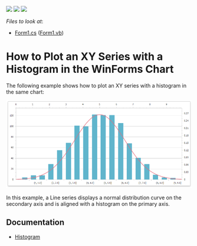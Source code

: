 <!-- default badges list -->
![](https://img.shields.io/endpoint?url=https://codecentral.devexpress.com/api/v1/VersionRange/388701560/21.1.4%2B)
[![](https://img.shields.io/badge/Open_in_DevExpress_Support_Center-FF7200?style=flat-square&logo=DevExpress&logoColor=white)](https://supportcenter.devexpress.com/ticket/details/T1016455)
[![](https://img.shields.io/badge/📖_How_to_use_DevExpress_Examples-e9f6fc?style=flat-square)](https://docs.devexpress.com/GeneralInformation/403183)
<!-- default badges end -->

<!-- default file list -->
*Files to look at*:
- [Form1.cs](./CS/Form1.cs) ([Form1.vb](./VB/Form1.vb))
<!-- default file list end -->

# How to Plot an XY Series with a Histogram in the WinForms Chart

The following example shows how to plot an XY series with a histogram in the same chart:

![](images/histogram-chart.png)

In this example, a Line series displays a normal distribution curve on the secondary axis and is aligned with a histogram on the primary axis.

## Documentation

- [Histogram](https://docs.devexpress.com/WindowsForms/400824/controls-and-libraries/chart-control/data-representation/histogram)
